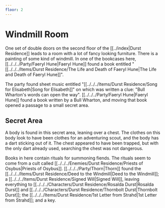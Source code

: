 ```yaml
---
floor: 2
---
```


# Windmill Room

One set of double doors on the second floor of the [[../index|Durst Residence]] leads to a room with a lot of fancy looking furniture. There is a painting of some kind of windmill. In one of the bookcases here, [[../../../Party/Faeryl Hune|Faeryl Hune]] found a book entitled "[[../../../Items/Durst Residence/The Life and Death of Faeryl Hune|The Life and Death of Faeryl Hune]]".

The party found sheet music entitled "[[../../../Items/Durst Residence/Song for Elisabeth|Song for Elisabeth]]" on which was written a clue: "Bull Wharton's words can open the way". [[../../../Party/Faeryl Hune|Faeryl Hune]] found a book written by a Bull Wharton, and moving that book opened a passage to a small secret area.

## Secret Area

A body is found in this secret area, leaning over a chest. The clothes on this body look to have been clothes for an adventuring scout, and the body has a dart sticking out of it. The chest appeared to have been trapped, but with the only dart already used, searching the chest was not dangerous.

Books in here contain rituals for summoning fiends. The rituals seem to come from a cult called [[../../../Enemies/Durst Residence/Priests of Osybus|Priests of Osybus]]. [[../../../Party/Thorn|Thorn]] found the [[../../../Items/Durst Residence/Deed to the Windmill|Deed to the Windmill]]; a [[../../../Items/Durst Residence/Signed Will|Signed Will]], leaving everything to [[../../../Characters/Durst Residence/Rosalda Durst|Rosalda Durst]] and [[../../../Characters/Durst Residence/Thornbolt Durst|Thornbolt Durst]]; the [[../../../Items/Durst Residence/1st Letter from Strahd|1st Letter from Strahd]]; and a key.